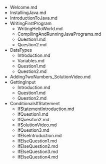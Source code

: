 - Welcome.md
- InstallingJava.md
- IntroductionToJava.md
- WritingFirstProgram
  - WritingHelloWorld.md
  - CompilingAndRunningJavaPrograms.md
  - Question1.md
  - Question2.md
- DataTypes
  - Introduction.md
  - Variables.md
  - Question1.md
  - Question2.md
- AddingTwoNumbers_SolutionVideo.md
- GettingInput
  - Introduction.md
  - Question1.md
  - Question2.md
- ConditionalsIfStatement
  - IfStatementIntroduction.md
  - IfQuestion1.md
  - IfQuesiton2.md
  - IfSolutionVideo.md
  - IfQuestion3.md
  - IfElseIntroduction.md
  - IfElseQuestion1.md
  - IfElseQuestion2.md
  - IfElseQuestion3.md
  - IfElseQuestion4.md
